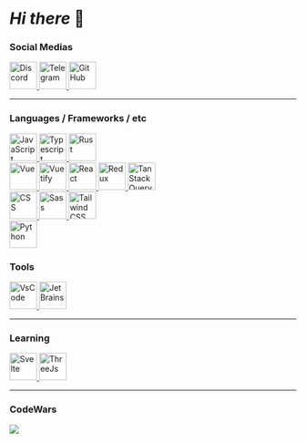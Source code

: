 # **_Hi there_** 👋

### Social Medias

<a href="https://discord.com/channels/861886316475318282">
  <img alt="Discord" title="Discord" height="48" width="48" src="./assets/icons/discord.svg" />
</a>
<a href="https://t.me/JagerID">
  <img alt="Telegram" title="Telegram" height="48" width="48" src="./assets/icons/telegram.svg" />
</a>
<a href="https://github.com/zzZJagerZzz">
  <img alt="GitHub" title="GitHub" height="48" width="48" src="./assets/icons/github.svg">
</a>

---

### Languages / Frameworks / etc

<div>
<a href="https://www.javascript.com/">
  <img src="./assets/icons/javascript.svg" title="JavaScript" width="48" height="48"/>
</a>
<a href="https://www.typescriptlang.org/">
  <img src="./assets/icons/typescript.svg" title="Typescript" width="48" height="48" />
</a>
<a href="https://www.rust-lang.org/">
  <img src="./assets/icons/rust.svg" title="Rust" width="48" height="48" />
</a>

<br />

<a href="https://vuejs.org/">
  <img src="./assets/icons/vue.svg" title="Vue" width="48" height="48" />
</a>
<a href="https://next.vuetifyjs.com/en/getting-started/installation/">
  <img src="./assets/icons/vuetifyjs.svg" title="Vuetify" width="48" height="48" />
</a>
<a href="https://reactjs.org/">
  <img src="./assets/icons/react.svg" title="React" width="48" height="48" />
</a>
<a href="https://redux.js.org/">
  <img src="./assets/icons/redux.svg" title="Redux" width="48" height="48" />
</a>
<a href="https://tanstack.com/query/v5/">
  <img src="./assets/icons/react-query.svg" title="TanStack Query" width="48" height="48"/>
</a>

<br />

<a href="https://www.w3.org/Style/CSS/Overview.en.html">
  <img src="./assets/icons/css.svg" title="CSS" width="48" height="48" />
</a>
<a href="https://sass-lang.com/">
  <img src="./assets/icons/sass.svg" title="Sass" width="48" height="48" />
</a>
<a href="https://tailwindcss.com/">
  <img src="./assets/icons/tailwind.svg" title="Tailwind CSS" width="48" height="48" />
</a>

<br />

<a href="https://www.python.org/">
  <img src="./assets/icons/python.svg" title="Python" width="48" height="48" />
</a>

</div>

### Tools

<div>
<a href="https://code.visualstudio.com/">
  <img src="./assets/icons/vscode.svg" title="VsCode" width="48" height="48" />
</a>
<a href="https://www.jetbrains.com/">
  <img src="./assets/icons/jetbrains.svg" title="JetBrains" width="48"  height="48" />
</a>
</div>

---

### Learning

<div>
<a href="https://svelte.dev/">
  <img src="./assets/icons/svelte.svg" title="Svelte" width="48" height="48"/>
</a>
<a href="https://threejs.org/">
  <img src="./assets/icons/threejs.svg" title="ThreeJs" width="48" height="48" />
</a>
</div>

---

### CodeWars

<img src="https://www.codewars.com/users/zzZJagerZzz/badges/large" />
